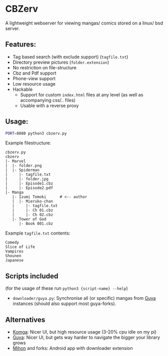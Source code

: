 # CBZerv

A lightweight webserver for viewing mangas/ comics stored on a linux/ bsd server.

## Features:

* Tag based search (with exclude support) (`tagfile.txt`)
* Directory preview pictures (`folder.extension`)
* No restriction on file-structure
* Cbz and Pdf support
* Phone-view support
* Low resource usage
* Hackable
   * Support for custom `index.html` files at any level (as well as accompanying css/.. files)
   * Usable with a reverse proxy

## Usage:

```sh
PORT=8080 python3 cbzerv.py
```

Example filestructure:
```
cbzerv.py
cbzerv
|- Marvel
|  |- folder.png
|  |- Spiderman
|     |- tagfile.txt
|     |- folder.jpg
|     |- Episode1.cbz
|     |- Episode2.pdf
|- Manga
   |- Izumi Tomoki      # <-- author
   |  |- Mieruko-chan
   |     |- tagfile.txt
   |     |- Ch 01.cbz
   |     |- Ch 02.cbz
   |- Tower of God
      |- Book 001.cbz
```

Example `tagfile.txt` contents:
```
Comedy
Slice of Life
Vampires
Shounen
Japanese
```

## Scripts included

(for the usage of these run `python3 {script-name} --help`)

* `downloader/guya.py`: Synchronise all (or specific) mangas from [Guya][] instances (should also support most guya-forks).

## Alternatives

* [Komga](https://komga.org/): Nicer UI, but high resource usage (3-20% cpu idle on my pi)
* [Guya][]: Nicer UI, but gets way harder to navigate the bigger your library grows
* [Mihon](https://github.com/mihonapp/mihon) and forks: Android app with downloader extension

[Guya]: https://github.com/subject-f/guyamoe
